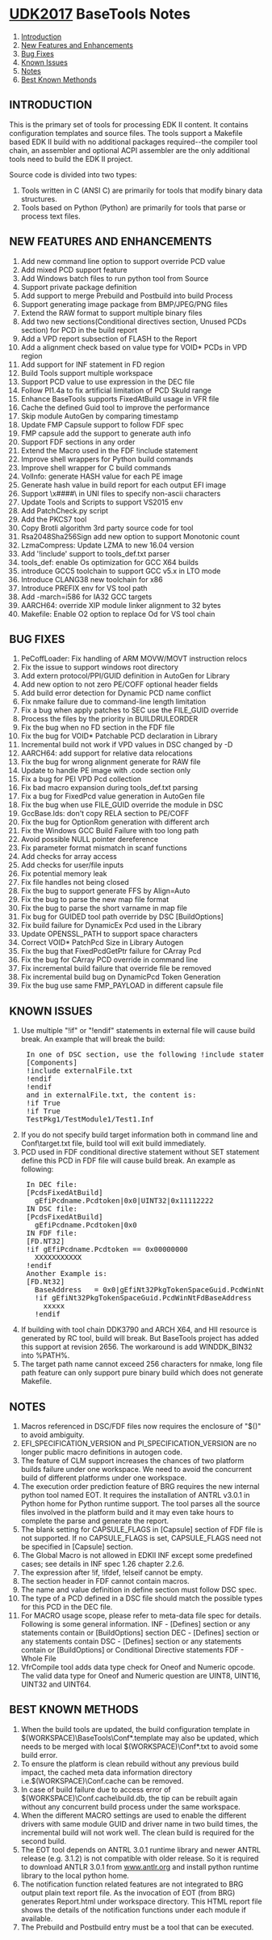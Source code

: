 # [UDK2017]( https://github.com/tianocore/tianocore.github.io/wiki/UDK2017) BaseTools Notes
1. [Introduction](#introduction)
2. [New Features and Enhancements](#new-features-and-enhancements)
3. [Bug Fixes](#bug-fixes)
4. [Known Issues](#known-issues)
5. [Notes](#notes)
6. [Best Known Methonds](#best-known-methods)


##  INTRODUCTION
This is the primary set of tools for processing EDK II content. It contains configuration templates and source files.
The tools support a Makefile based EDK II build with no additional packages required--the compiler tool chain, an assembler
and optional ACPI assembler are the only additional tools need to build the EDK II project.

Source code is divided into two types:
1) Tools written in C (ANSI C) are primarily for tools that modify binary data structures.
2) Tools based on Python (Python) are primarily for tools that parse or process text files.

##  NEW FEATURES AND ENHANCEMENTS
1.  Add new command line option to support override PCD value
2.  Add mixed PCD support feature
3.  Add Windows batch files to run python tool from Source
4.  Support private package definition
5.  Add support to merge Prebuild and Postbuild into build Process
6.  Support generating image package from BMP/JPEG/PNG files
7.  Extend the RAW format to support multiple binary files
8.  Add two new sections(Conditional directives section, Unused PCDs section) for PCD in the build report
9.  Add a VPD report subsection of FLASH to the Report
10. Add a alignment check based on value type for VOID* PCDs in VPD region
11. Add support for INF statement in FD region
12. Build Tools support multiple workspace
13. Support PCD value to use expression in the DEC file
14. Follow PI1.4a to fix artificial limitation of PCD SkuId range
15. Enhance BaseTools supports FixedAtBuild usage in VFR file
16. Cache the defined Guid tool to improve the performance
17. Skip module AutoGen by comparing timestamp
18. Update FMP Capsule support to follow FDF spec
19. FMP capsule add the support to generate auth info
20. Support FDF sections in any order
21. Extend the Macro used in the FDF !include statement
22. Improve shell wrappers for Python build commands
23. Improve shell wrapper for C build commands
24. VolInfo: generate HASH value for each PE image
25. Generate hash value in build report for each output EFI image
26. Support \x####\ in UNI files to specify non-ascii characters
27. Update Tools and Scripts to support VS2015 env
28. Add PatchCheck.py script
29. Add the PKCS7 tool
30. Copy Brotli algorithm 3rd party source code for tool
31. Rsa2048Sha256Sign add new option to support Monotonic count
32. LzmaCompress: Update LZMA to new 16.04 version
33. Add '!include' support to tools_def.txt parser
34. tools_def: enable Os optimization for GCC X64 builds
35. introduce GCC5 toolchain to support GCC v5.x in LTO mode
36. Introduce CLANG38 new toolchain for x86
37. Introduce PREFIX env for VS tool path
38. Add -march=i586 for IA32 GCC targets
39. AARCH64: override XIP module linker alignment to 32 bytes
40. Makefile: Enable O2 option to replace Od for VS tool chain

##  BUG FIXES
1.  PeCoffLoader: Fix handling of ARM MOVW/MOVT instruction relocs
2.  Fix the issue to support windows root directory
3.  Add extern protocol/PPI/GUID definition in AutoGen for Library
4.  Add new option to not zero PE/COFF optional header fields
5.  Add build error detection for Dynamic PCD name conflict
6.  Fix nmake failure due to command-line length limitation
7.  Fix a bug when apply patches to SEC use the FILE_GUID override
8.  Process the files by the priority in BUILDRULEORDER
9.  Fix the bug when no FD section in the FDF file
10. Fix the bug for VOID* Patchable PCD declaration in Library
11. Incremental build not work if VPD values in DSC changed by -D
12. AARCH64: add support for relative data relocations
13. Fix the bug for wrong alignment generate for RAW file
14. Update to handle PE image with .code section only
15. Fix a bug for PEI VPD Pcd collection
16. Fix bad macro expansion during tools_def.txt parsing
17. Fix a bug for FixedPcd value generation in AutoGen file
18. Fix the bug when use FILE_GUID override the module in DSC
19. GccBase.lds: don't copy RELA section to PE/COFF
20. Fix the bug for OptionRom generation with different arch
21. Fix the Windows GCC Build Failure with too long path
22. Avoid possible NULL pointer dereference
23. Fix parameter format mismatch in scanf functions
24. Add checks for array access
25. Add checks for user/file inputs
26. Fix potential memory leak
27. Fix file handles not being closed
28. Fix the bug to support generate FFS by Align=Auto
29. Fix the bug to parse the new map file format
30. Fix the bug to parse the short varname in map file
31. Fix bug for GUIDED tool path override by DSC [BuildOptions]
32. Fix build failure for DynamicEx Pcd used in the Library
33. Update OPENSSL_PATH to support space characters
34. Correct VOID* PatchPcd Size in Library Autogen
35. Fix the bug that FixedPcdGetPtr failure for CArray Pcd
36. Fix the bug for CArray PCD override in command line
37. Fix incremental build failure that override file be removed
38. Fix incremental build bug on DynamicPcd Token Generation
39. Fix the bug use same FMP_PAYLOAD in different capsule file

##  KNOWN ISSUES
1.  Use multiple "!if" or "!endif" statements in external file will cause build break.
An example that will break the build:
<pre>
    In one of DSC section, use the following !include statement such as:
    [Components]
    !include externalFile.txt
    !endif
    !endif
    and in externalFile.txt, the content is:
    !if True
    !if True
    TestPkg1/TestModule1/Test1.Inf
</pre>    
2.  If you do not specify build target information both in command line and Conf\target.txt file, build tool will exit build
    immediately.
3.  PCD used in FDF conditional directive statement without SET statement define this PCD in FDF file will cause build break.
    An example as following:
<pre>
    In DEC file:
    [PcdsFixedAtBuild]
      gEfiPcdname.Pcdtoken|0x0|UINT32|0x11112222
    IN DSC file:
    [PcdsFixedAtBuild]
      gEfiPcdname.Pcdtoken|0x0
    IN FDF file:
    [FD.NT32]
    !if gEfiPcdname.Pcdtoken == 0x00000000
      XXXXXXXXXXX
    !endif
    Another Example is:
    [FD.Nt32]
      BaseAddress   = 0x0|gEfiNt32PkgTokenSpaceGuid.PcdWinNtFdBaseAddress
      !if gEfiNt32PkgTokenSpaceGuid.PcdWinNtFdBaseAddress
        xxxxx
      !endif
</pre>    
4.  If building with tool chain DDK3790 and ARCH X64, and HII resource is generated by RC tool, build will break. But BaseTools
    project has added this support at revision 2656. The workaround is add WINDDK_BIN32 into %PATH%.
5.  The target path name cannot exceed 256 characters for nmake, long file path feature can only support pure binary build
    which does not generate Makefile.

##  NOTES
1.  Macros referenced in DSC/FDF files now requires the enclosure of "$()" to avoid ambiguity.
2.  EFI_SPECIFICATION_VERSION and PI_SPECIFICATION_VERSION are no longer public macro definitions in autogen code.
3.  The feature of CLM support increases the chances of two platform builds failure under one workspace. We need to
    avoid the concurrent build of different platforms under one workspace.
4.  The execution order prediction feature of BRG requires the new internal python tool named EOT. It requires the
    installation of ANTRL v3.0.1 in Python home for Python runtime support. The tool parses all the source files
    involved in the platform build and it may even take hours to complete the parse and generate the report.
5.  The blank setting for CAPSULE_FLAGS in [Capsule] section of FDF file is not supported. If no CAPSULE_FLAGS is set,
    CAPSULE_FLAGS need not be specified in [Capsule] section.
6.  The Global Macro is not allowed in EDKII INF except some predefined cases; see details in INF spec 1.26 chapter 2.2.6.
7.  The expression after !if, !ifdef, !elseif cannot be empty.
8.  The section header in FDF cannot contain macros.
9.  The name and value definition in define section must follow DSC spec.
10. The type of a PCD defined in a DSC file should match the possible types for this PCD in the DEC file.
11. For MACRO usage scope, please refer to meta-data file spec for details. Following is some general information.
    INF - [Defines] section or any statements contain <PATH> or [BuildOptions] section
    DEC - [Defines] section or any statements contain <PATH>
    DSC - [Defines] section or any statements contain <PATH> or [BuildOptions] or Conditional Directive statements
    FDF - Whole File
12. VfrCompile tool adds data type check for Oneof and Numeric opcode. The valid data type for Oneof and Numeric question
    are UINT8, UINT16, UINT32 and UINT64.


##  BEST KNOWN METHODS
1.  When the build tools are updated, the build configuration template in $(WORKSPACE)\BaseTools\Conf\*.template may also
    be updated, which needs to be merged with local $(WORKSPACE)\Conf\*.txt to avoid some build error.
2.  To ensure the platform is clean rebuild without any previous build impact, the cached meta data information directory
    i.e.$(WORKSPACE)\Conf\.cache can be removed.
3.  In case of build failure due to access error of $(WORKSPACE)\Conf\.cache\build.db, the tip can be rebuilt again without
    any concurrent build process under the same workspace.
4.  When the different MACRO settings are used to enable the different drivers with same module GUID and driver name in
    two build times, the incremental build will not work well. The clean build is required for the second build.
5.  The EOT tool depends on ANTRL 3.0.1 runtime library and newer ANTRL release (e.g. 3.1.2) is not compatible with older
    release. So it is required to download ANTLR 3.0.1 from www.antlr.org and install python runtime library to the local
    python home.
6.  The notification function related features are not integrated to BRG output plain text report file. As the invocation
    of EOT (from BRG) generates Report.html under workspace directory. This HTML report file shows the details of the notification
    functions under each module if available.
7.  The Prebuild and Postbuild entry must be a tool that can be executed.
